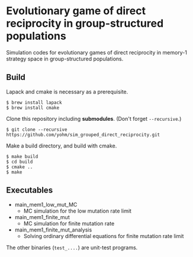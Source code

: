 # Evolutionary game of direct reciprocity in group-structured populations

Simulation codes for evolutionary games of direct reciprocity in memory-1 strategy space in group-structured populations.

## Build

Lapack and cmake is necessary as a prerequisite.

```shell
$ brew install lapack
$ brew install cmake
```

Clone this repository including **submodules**. (Don't forget `--recursive`.)

```shell
$ git clone --recursive https://github.com/yohm/sim_grouped_direct_reciprocity.git
```

Make a build directory, and build with cmake.

```shell
$ make build
$ cd build
$ cmake ..
$ make
```

## Executables

- main_mem1_low_mut_MC
    - MC simulation for the low mutation rate limit
- main_mem1_finite_mut
    - MC simulation for finite mutation rate
- main_mem1_finite_mut_analysis
    - Solving ordinary differential equations for finite mutation rate limit

The other binaries (`test_....`) are unit-test programs.


